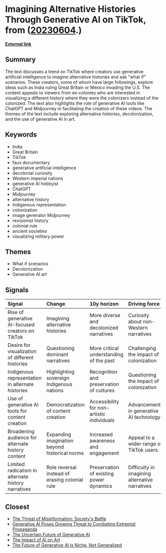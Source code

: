 # __Imagining Alternative Histories Through Generative AI on TikTok__, from ([20230604](https://kghosh.substack.com/p/20230604).)

__[External link](https://restofworld.org/2023/ai-tiktok-creators-rewrite-history/?utm_source=substack&utm_medium=email)__



## Summary

The text discusses a trend on TikTok where creators use generative artificial intelligence to imagine alternative histories and ask "what if" scenarios. These creators, some of whom have large followings, explore ideas such as India ruling Great Britain or Mexico invading the U.S. The content appeals to viewers from ex-colonies who are interested in visualizing a different history where they were the colonizers instead of the colonized. The text also highlights the role of generative AI tools like ChatGPT and Midjourney in facilitating the creation of these videos. The themes of the text include exploring alternative histories, decolonization, and the use of generative AI in art.

## Keywords

* India
* Great Britain
* TikTok
* faux documentary
* generative artificial intelligence
* decolonial curiosity
* Western imperial nations
* generative AI hobbyist
* ChatGPT
* Midjourney
* alternative history
* Indigenous representation
* colonization
* image generator Midjourney
* revisionist history
* colonial rule
* ancient societies
* visualizing military power

## Themes

* What if scenarios
* Decolonization
* Generative AI art

## Signals

| Signal                                             | Change                                         | 10y horizon                                | Driving force                                  |
|:---------------------------------------------------|:-----------------------------------------------|:-------------------------------------------|:-----------------------------------------------|
| Rise of generative AI-focused creators on TikTok   | Imagining alternative histories                | More diverse and decolonized narratives    | Curiosity about non-Western narratives         |
| Desire for visualization of different histories    | Questioning dominant narratives                | More critical understanding of the past    | Challenging the impact of colonization         |
| Indigenous representation in alternate histories   | Highlighting sovereign Indigenous nations      | Recognition and preservation of cultures   | Questioning the impact of colonization         |
| Use of generative AI tools for content creation    | Democratization of content creation            | Accessibility for non-artistic individuals | Advancements in generative AI technology       |
| Broadening audience for alternate history content  | Expanding imagination beyond historical norms  | Increased awareness and engagement         | Appeal to a wider range of TikTok users        |
| Limited radicalism in alternate history narratives | Role reversal instead of erasing colonial rule | Preservation of existing power dynamics    | Difficulty in imagining alternative narratives |

## Closest

* [The Threat of Misinformation: Society's Battle](9787333cafcd0252d71a9bff845ad093)
* [Generative AI Poses Growing Threat to Combating Extremist Propaganda](4aae935ffedd7227301fe1eb6647d69f)
* [The Uncertain Future of Generative AI](f35afe43c2e3b465b8ed4b00023cb0ac)
* [The Impact of AI on Art](cc1340400b9dfbf32bfc3d546cf0b7b3)
* [The Future of Generative AI is Niche, Not Generalized](8dd10f0dc4f44fa3a381c7f37fbcb8fc)